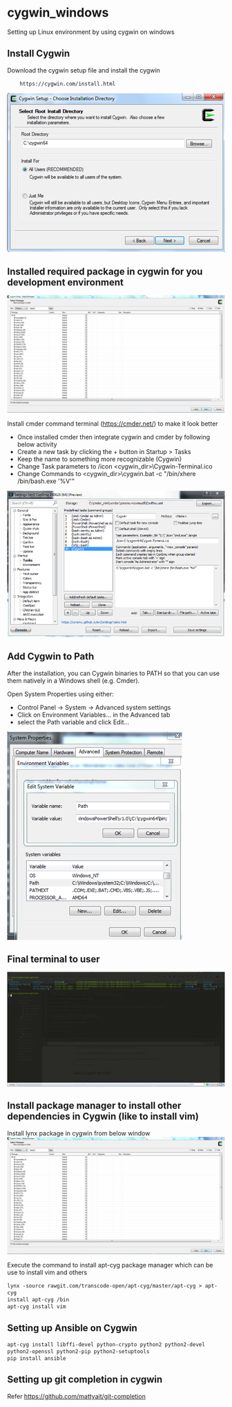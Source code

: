# cygwin_windows
Setting up Linux environment by using cygwin on windows

## Install Cygwin
Download the cygwin setup file and install the cygwin

        https://cygwin.com/install.html
        
![Setup](./images/cygwin_setup.PNG)

## Installed required package in cygwin for you development environment

![CygwinPackages](./images/cygwin_package.PNG)


Install cmder command terminal (https://cmder.net/) to make it look better

- Once installed cmder then integrate cygwin and cmder by following below activity
- Create a new task by clicking the + button in Startup > Tasks
- Keep the name to something more recognizable (Cygwin)
- Change Task parameters to /icon <cygwin_dir>\Cygwin-Terminal.ico
- Change Commands to <cygwin_dir>\cygwin.bat -c "/bin/xhere /bin/bash.exe '%V'"
  
![CmderIntegration](./images/cygwin_cmder.PNG)

## Add Cygwin to Path

After the installation, you can Cygwin binaries to PATH so that you can use them natively in a Windows shell (e.g. Cmder).

Open System Properties using either:

- Control Panel → System → Advanced system settings
- Click on Environment Variables… in the Advanced tab
- select the Path variable and click Edit…

![Cygwinpath](./images/cygwin_path.PNG)

## Final terminal to user

![cmder](./images/cmder.PNG)

## Install package manager to install other dependencies in Cygwin (like to install vim)
Install lynx package in cygwin from below window
![CygwinPackages](./images/cygwin_package.PNG)

Execute the command to install apt-cyg package manager which can be use to install vim and others

    lynx -source rawgit.com/transcode-open/apt-cyg/master/apt-cyg > apt-cyg
    install apt-cyg /bin
    apt-cyg install vim
    
## Setting up Ansible on Cygwin

    apt-cyg install libffi-devel python-crypto python2 python2-devel python2-openssl python2-pip python2-setuptools
    pip install ansible

## Setting up git completion in cygwin
Refer https://github.com/mattyait/git-completion